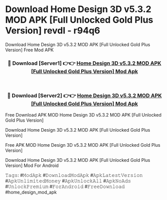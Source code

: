 # Download Home Design 3D v5.3.2 MOD APK [Full Unlocked Gold Plus Version] revdl - r94q6
Download Home Design 3D v5.3.2 MOD APK [Full Unlocked Gold Plus Version] Free Mod APK

<div align="center">
<h3>🔴 Download [Server1] 👉👉 <a href="https://apk-comot.site?title=Home_Design_3D_v5.3.2_MOD_APK_[Full_Unlocked_Gold_Plus_Version]">Home Design 3D v5.3.2 MOD APK [Full Unlocked Gold Plus Version] Mod Apk</a></h3><br>

<h3>🔴 Download [Server2] 👉👉 <a href="https://apk-comot.site?title=Home_Design_3D_v5.3.2_MOD_APK_[Full_Unlocked_Gold_Plus_Version]">Home Design 3D v5.3.2 MOD APK [Full Unlocked Gold Plus Version] Mod Apk</a></h3>
</div>


Free Download APK MOD Home Design 3D v5.3.2 MOD APK [Full Unlocked Gold Plus Version]

Download Home Design 3D v5.3.2 MOD APK [Full Unlocked Gold Plus Version] 

Free APK MOD Home Design 3D v5.3.2 MOD APK [Full Unlocked Gold Plus Version] 

Download Home Design 3D v5.3.2 MOD APK [Full Unlocked Gold Plus Version] Mod For Android

𝚃𝚊𝚐𝚜: #𝙼𝚘𝚍𝙰𝚙𝚔 #𝙳𝚘𝚠𝚗𝚕𝚘𝚊𝚍𝙼𝚘𝚍𝙰𝚙𝚔 #𝙰𝚙𝚔𝙻𝚊𝚝𝚎𝚜𝚝𝚅𝚎𝚛𝚜𝚒𝚘𝚗 #𝙰𝚙𝚔𝚄𝚗𝚕𝚒𝚖𝚒𝚝𝚎𝚍𝙼𝚘𝚗𝚎𝚢 #𝙰𝚙𝚔𝚄𝚗𝚕𝚘𝚌𝚔𝙰𝚕𝚕 #𝙰𝚙𝚔𝙽𝚘𝙰𝚍𝚜 #𝚄𝚗𝚕𝚘𝚌𝚔𝙿𝚛𝚎𝚖𝚒𝚞𝚖 #𝙵𝚘𝚛𝙰𝚗𝚍𝚛𝚘𝚒𝚍 #𝙵𝚛𝚎𝚎𝙳𝚘𝚠𝚗𝚕𝚘𝚊𝚍 #home_design_mod_apk